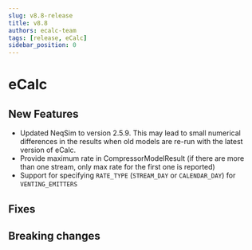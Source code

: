 ```yaml
---
slug: v8.8-release
title: v8.8
authors: ecalc-team
tags: [release, eCalc]
sidebar_position: 0
---
```


# eCalc



## New Features

- Updated NeqSim to version 2.5.9. This may lead to small numerical differences in the results when old models are re-run with the latest version of eCalc.
- Provide maximum rate in CompressorModelResult (if there are more than one stream, only max rate for  the first one is reported)
- Support for specifying `RATE_TYPE` (`STREAM_DAY` or `CALENDAR_DAY`) for `VENTING_EMITTERS`

## Fixes


## Breaking changes


